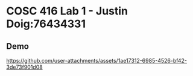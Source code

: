 # COSC 416 Lab  1 - Justin Doig:76434331


## Demo



https://github.com/user-attachments/assets/1ae17312-6985-4526-bf42-3de73f901d08


